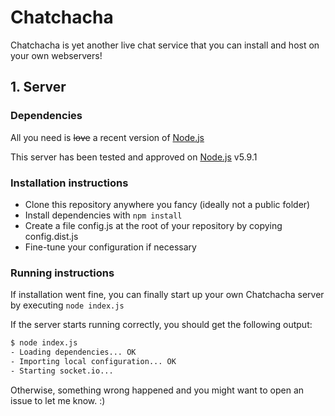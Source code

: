 # Chatchacha

Chatchacha is yet another live chat service that you can install and host on your own webservers!

## 1. Server

### Dependencies
All you need is ~~love~~ a recent version of [Node.js](http://nodejs.org)

This server has been tested and approved on [Node.js](http://nodejs.org) v5.9.1

### Installation instructions
* Clone this repository anywhere you fancy (ideally not a public folder)
* Install dependencies with `npm install`
* Create a file config.js at the root of your repository by copying config.dist.js
* Fine-tune your configuration if necessary

### Running instructions
If installation went fine, you can finally start up your own Chatchacha server by executing `node index.js`

If the server starts running correctly, you should get the following output:
```sh
$ node index.js
- Loading dependencies... OK
- Importing local configuration... OK
- Starting socket.io...
```

Otherwise, something wrong happened and you might want to open an issue to let me know. :)
